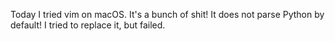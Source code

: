 Today I tried vim on macOS. It's a bunch of shit! It does not parse Python by default! I tried to replace it, but failed.